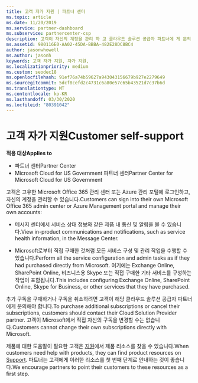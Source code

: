```yaml
---
title: 고객 자가 지원 | 파트너 센터
ms.topic: article
ms.date: 11/20/2019
ms.service: partner-dashboard
ms.subservice: partnercenter-csp
description: 고객이 자신의 계정을 관리 하 고 클라우드 솔루션 공급자 파트너에 게 문의 해야 하는 시기와 위치를 알아봅니다.
ms.assetid: 980116E0-AA02-45DA-BBBA-482E28DC8BC4
author: jasonwhowell
ms.author: jasonh
keywords: 고객 자가 지원, 자가 지원,
ms.localizationpriority: medium
ms.custom: seodec18
ms.openlocfilehash: 91ef76a74b59627a943043156679b927e2279649
ms.sourcegitcommit: 5dcf8cefd2c4731c6a80e57c65b43521d7c37b6d
ms.translationtype: MT
ms.contentlocale: ko-KR
ms.lasthandoff: 03/30/2020
ms.locfileid: "80391042"
---
```

# <a name="customer-self-support"></a><span data-ttu-id="4e347-104">고객 자가 지원</span><span class="sxs-lookup"><span data-stu-id="4e347-104">Customer self-support</span></span>

<span data-ttu-id="4e347-105">**적용 대상**</span><span class="sxs-lookup"><span data-stu-id="4e347-105">**Applies to**</span></span>

-  <span data-ttu-id="4e347-106">파트너 센터</span><span class="sxs-lookup"><span data-stu-id="4e347-106">Partner Center</span></span>
-  <span data-ttu-id="4e347-107">Microsoft Cloud for US Government 파트너 센터</span><span class="sxs-lookup"><span data-stu-id="4e347-107">Partner Center for Microsoft Cloud for US Government</span></span>


<span data-ttu-id="4e347-108">고객은 고유한 Microsoft Office 365 관리 센터 또는 Azure 관리 포털에 로그인하고, 자신의 계정을 관리할 수 있습니다.</span><span class="sxs-lookup"><span data-stu-id="4e347-108">Customers can sign into their own Microsoft Office 365 admin center or Azure Management portal and manage their own accounts:</span></span>

-   <span data-ttu-id="4e347-109">메시지 센터에서 서비스 상태 정보와 같은 제품 내 통신 및 알림을 볼 수 있습니다.</span><span class="sxs-lookup"><span data-stu-id="4e347-109">View in-product communications and notifications, such as service health information, in the Message Center.</span></span>

-   <span data-ttu-id="4e347-110">Microsoft로부터 직접 구매한 것처럼 모든 서비스 구성 및 관리 작업을 수행할 수 있습니다.</span><span class="sxs-lookup"><span data-stu-id="4e347-110">Perform all the service configuration and admin tasks as if they had purchased directly from Microsoft.</span></span> <span data-ttu-id="4e347-111">여기에는 Exchange Online, SharePoint Online, 비즈니스용 Skype 또는 직접 구매한 기타 서비스를 구성하는 작업이 포함됩니다.</span><span class="sxs-lookup"><span data-stu-id="4e347-111">This includes configuring Exchange Online, SharePoint Online, Skype for Business, or other services that they have purchased.</span></span>

<span data-ttu-id="4e347-112">추가 구독을 구매하거나 구독을 취소하려면 고객이 해당 클라우드 솔루션 공급자 파트너에게 문의해야 합니다.</span><span class="sxs-lookup"><span data-stu-id="4e347-112">To purchase additional subscriptions or cancel their subscriptions, customers should contact their Cloud Solution Provider partner.</span></span> <span data-ttu-id="4e347-113">고객이 Microsoft에서 직접 자신의 구독을 변경할 수는 없습니다.</span><span class="sxs-lookup"><span data-stu-id="4e347-113">Customers cannot change their own subscriptions directly with Microsoft.</span></span>

<span data-ttu-id="4e347-114">제품에 대한 도움말이 필요한 고객은 [지원](https://partnercenter.microsoft.com/partner/support)에서 제품 리소스를 찾을 수 있습니다.</span><span class="sxs-lookup"><span data-stu-id="4e347-114">When customers need help with products, they can find product resources on [Support](https://partnercenter.microsoft.com/partner/support).</span></span> <span data-ttu-id="4e347-115">파트너는 고객에게 이러한 리소스를 첫 번째 단계로 안내하는 것이 좋습니다.</span><span class="sxs-lookup"><span data-stu-id="4e347-115">We encourage partners to point their customers to these resources as a first step.</span></span>

 

 



